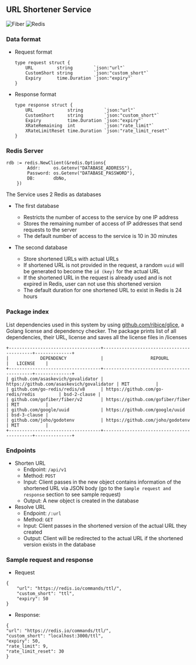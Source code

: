 ## URL Shortener Service

![Fiber](https://img.shields.io/badge/Go%20-%20Fiber-00ADD8?style=flat-square&logo=go&logoColor=white)
![Redis](https://img.shields.io/badge/Redis-DC382D?style=flat-square&logo=redis&logoColor=white)

### Data format

-   Request format

    ```
    type request struct {
        URL         string        `json:"url"`
        CustomShort string        `json:"custom_short"`
        Expiry      time.Duration `json:"expiry"`
    }
    ```

-   Response format
    ```
    type response struct {
        URL             string        `json:"url"`
        CustomShort     string        `json:"custom_short"`
        Expiry          time.Duration `json:"expiry"`
        XRateRemaining  int           `json:"rate_limit"`
        XRateLimitReset time.Duration `json:"rate_limit_reset"`
    }
    ```

### Redis Server

```
rdb := redis.NewClient(&redis.Options{
		Addr:     os.Getenv("DATABASE_ADDRESS"),
		Password: os.Getenv("DATABASE_PASSWORD"),
		DB:       dbNo,
	})
```

The Service uses 2 Redis as databases

-   The first database

    -   Restricts the number of access to the service by one IP address
    -   Stores the remaining number of access of IP addresses that send requests to the server
    -   The default number of access to the service is 10 in 30 minutes

-   The second database
    -   Store shortened URLs with actual URLs
    -   If shortened URL is not provided in the request, a random `uuid` will be generated to become the `id (key)` for the actual URL
    -   If the shortened URL in the request is already used and is not expired in Redis, user can not use this shortened version
    -   The default duration for one shortened URL to exist in Redis is 24 hours

### Package index

List dependencies used in this system by using [github.com/ribice/glice](https://github.com/ribice/glice), a Golang license and dependency checker. The package prints list of all dependencies, their URL, license and saves all the license files in /licenses

```
+-----------------------------------+-------------------------------------------+--------------+
|            DEPENDENCY             |                  REPOURL                  |   LICENSE    |
+-----------------------------------+-------------------------------------------+--------------+
| github.com/asaskevich/govalidator | https://github.com/asaskevich/govalidator | MIT          |
| github.com/go-redis/redis/v8      | https://github.com/go-redis/redis         | bsd-2-clause |
| github.com/gofiber/fiber/v2       | https://github.com/gofiber/fiber          | MIT          |
| github.com/google/uuid            | https://github.com/google/uuid            | bsd-3-clause |
| github.com/joho/godotenv          | https://github.com/joho/godotenv          | MIT          |
+-----------------------------------+-------------------------------------------+--------------+
```

### Endpoints

-   Shorten URL
    -   Endpoint: `/api/v1`
    -   Method: `POST`
    -   Input: Client passes in the new object contains information of the shortened URL via JSON body (go to the `Sample request and response` section to see sample request)
    -   Output: A new object is created in the database
-   Resolve URL
    -   Endpoint: `/:url`
    -   Method: `GET`
    -   Input: Client passes in the shortened version of the actual URL they created
    -   Output: Client will be redirected to the actual URL if the shortened version exists in the database

### Sample request and response

-   Request

```
{
    "url": "https://redis.io/commands/ttl/",
    "custom_short": "ttl",
    "expiry": 50
}
```

-   Response:

```
{
"url": "https://redis.io/commands/ttl/",
"custom_short": "localhost:3000/ttl",
"expiry": 50,
"rate_limit": 9,
"rate_limit_reset": 30
}
```
